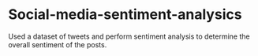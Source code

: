 # Social-media-sentiment-analysics
Used a dataset of tweets  and  perform sentiment analysis to determine the  overall sentiment of the posts.

